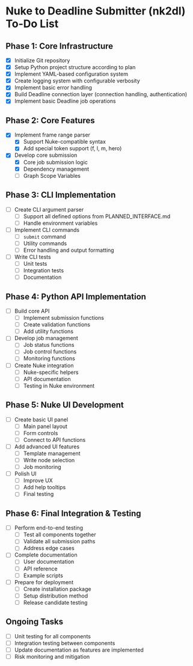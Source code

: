 # Nuke to Deadline Submitter (nk2dl) To-Do List

## Phase 1: Core Infrastructure
- [x] Initialize Git repository
- [x] Setup Python project structure according to plan
- [x] Implement YAML-based configuration system
- [x] Create logging system with configurable verbosity
- [x] Implement basic error handling
- [x] Build Deadline connection layer (connection handling, authentication)
- [x] Implement basic Deadline job operations

## Phase 2: Core Features
- [X] Implement frame range parser
  - [X] Support Nuke-compatible syntax
  - [X] Add special token support (f, l, m, hero)
- [X] Develop core submission
  - [X] Core job submission logic
  - [X] Dependency management
  - [ ] Graph Scope Variables

## Phase 3: CLI Implementation
- [ ] Create CLI argument parser
  - [ ] Support all defined options from PLANNED_INTERFACE.md
  - [ ] Handle environment variables
- [ ] Implement CLI commands
  - [ ] `submit` command
  - [ ] Utility commands
  - [ ] Error handling and output formatting
- [ ] Write CLI tests
  - [ ] Unit tests
  - [ ] Integration tests
  - [ ] Documentation

## Phase 4: Python API Implementation
- [ ] Build core API
  - [ ] Implement submission functions
  - [ ] Create validation functions
  - [ ] Add utility functions
- [ ] Develop job management
  - [ ] Job status functions
  - [ ] Job control functions
  - [ ] Monitoring functions
- [ ] Create Nuke integration
  - [ ] Nuke-specific helpers
  - [ ] API documentation
  - [ ] Testing in Nuke environment

## Phase 5: Nuke UI Development
- [ ] Create basic UI panel
  - [ ] Main panel layout
  - [ ] Form controls
  - [ ] Connect to API functions
- [ ] Add advanced UI features
  - [ ] Template management
  - [ ] Write node selection
  - [ ] Job monitoring
- [ ] Polish UI
  - [ ] Improve UX
  - [ ] Add help tooltips
  - [ ] Final testing

## Phase 6: Final Integration & Testing
- [ ] Perform end-to-end testing
  - [ ] Test all components together
  - [ ] Validate all submission paths
  - [ ] Address edge cases
- [ ] Complete documentation
  - [ ] User documentation
  - [ ] API reference
  - [ ] Example scripts
- [ ] Prepare for deployment
  - [ ] Create installation package
  - [ ] Setup distribution method
  - [ ] Release candidate testing

## Ongoing Tasks
- [ ] Unit testing for all components
- [ ] Integration testing between components
- [ ] Update documentation as features are implemented
- [ ] Risk monitoring and mitigation
